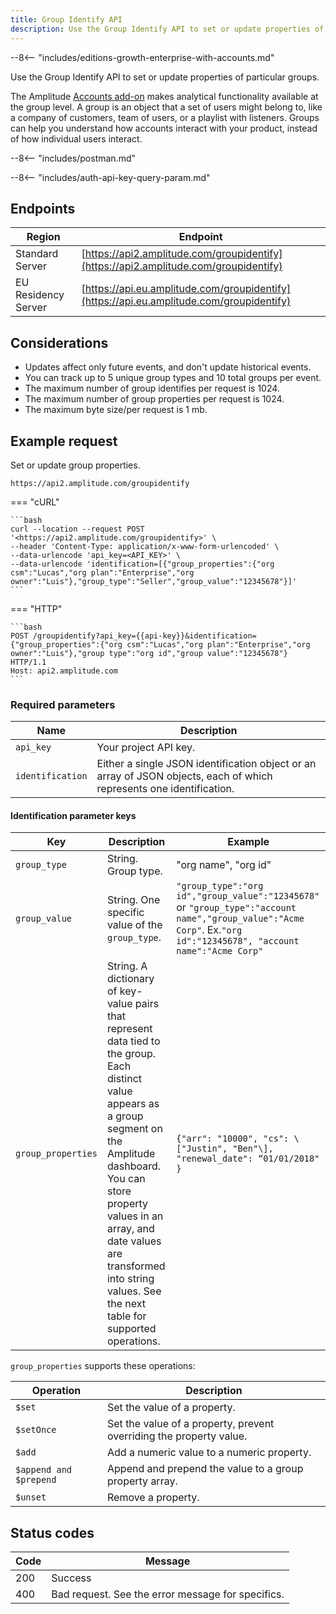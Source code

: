 ```yaml
---
title: Group Identify API
description: Use the Group Identify API to set or update properties of particular groups.
---
```


--8<-- "includes/editions-growth-enterprise-with-accounts.md"

Use the Group Identify API to set or update properties of particular groups.

The Amplitude [Accounts add-on](https://help.amplitude.com/hc/en-us/articles/115001765532-Accounts) makes analytical functionality available at the group level. A group is an object that a set of users might belong to, like a company of customers, team of users, or a playlist with listeners. Groups can help you understand how accounts interact with your product, instead of how individual users interact.

--8<-- "includes/postman.md"

--8<-- "includes/auth-api-key-query-param.md"

## Endpoints

| Region | Endpoint |
| --- | --- |
| Standard Server | [https://api2.amplitude.com/groupidentify](https://api2.amplitude.com/groupidentify) |
| EU Residency Server | [https://api.eu.amplitude.com/groupidentify](https://api.eu.amplitude.com/groupidentify) |

## Considerations

- Updates affect only future events, and don't update historical events.
- You can track up to 5 unique group types and 10 total groups per event.
- The maximum number of group identifies per request is 1024.
- The maximum number of group properties per request is 1024.
- The maximum byte size/per request is 1 mb.

## Example request

Set or update group properties.

`https://api2.amplitude.com/groupidentify`

=== "cURL"

    ```bash
    curl --location --request POST '<https://api2.amplitude.com/groupidentify>' \
    --header 'Content-Type: application/x-www-form-urlencoded' \
    --data-urlencode 'api_key=<API_KEY>' \
    --data-urlencode 'identification=[{"group_properties":{"org csm":"Lucas","org plan":"Enterprise","org owner":"Luis"},"group_type":"Seller","group_value":"12345678"}]'
    ```

=== "HTTP"

    ```bash
    POST /groupidentify?api_key={{api-key}}&identification={"group_properties":{"org csm":"Lucas","org plan":"Enterprise","org owner":"Luis"},"group type":"org id","group value":"12345678"} HTTP/1.1
    Host: api2.amplitude.com
    ```

### Required parameters

|<div class="big-column">Name</div>|Description|
|---|----|
|`api_key`|Your project API key.|
|`identification`|Either a single JSON identification object or an array of JSON objects, each of which represents one identification. |

#### Identification parameter keys

| <div class="big-column">Key</div>  | Description | Example |
| ---  | --- | --- |
| `group_type` | String. Group type. | "org name", "org id" |
| `group_value` |String. One specific value of the `group_type`.  <br> | `"group_type":"org id","group_value":"12345678"` or `"group_type":"account name","group_value":"Acme Corp"`. Ex.`"org id":"12345678", "account name":"Acme Corp"` 
| `group_properties` |String. A dictionary of key-value pairs that represent data tied to the group. Each distinct value appears as a group segment on the Amplitude dashboard.  <br> You can store property values in an array, and date values are transformed into string values. See the next table for supported operations. | `{"arr": "10000", "cs": \["Justin", "Ben"\], "renewal_date": “01/01/2018" }` |

`group_properties` supports these operations:

| <div class="big-column">Operation</div> | Description |
| --- | --- |
| `$set` | Set the value of a property. |
| `$setOnce` | Set the value of a property, prevent overriding the property value. |
| `$add` | Add a numeric value to a numeric property. |
| `$append and $prepend` | Append and prepend the value to a group property array. |
| `$unset` | Remove a property. |

## Status codes

|Code|Message|
|----|---------|
|200|Success|
|400|Bad request. See the error message for specifics.|
